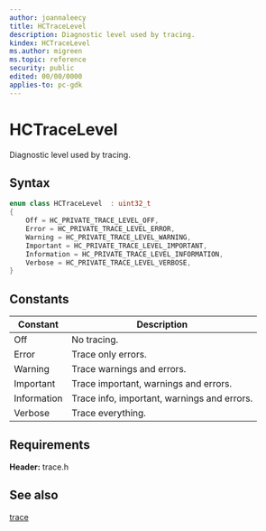 ```yaml
---
author: joannaleecy
title: HCTraceLevel
description: Diagnostic level used by tracing.
kindex: HCTraceLevel
ms.author: migreen
ms.topic: reference
security: public
edited: 00/00/0000
applies-to: pc-gdk
---
```


# HCTraceLevel  

Diagnostic level used by tracing.    

## Syntax  
  
```cpp
enum class HCTraceLevel  : uint32_t  
{  
    Off = HC_PRIVATE_TRACE_LEVEL_OFF,  
    Error = HC_PRIVATE_TRACE_LEVEL_ERROR,  
    Warning = HC_PRIVATE_TRACE_LEVEL_WARNING,  
    Important = HC_PRIVATE_TRACE_LEVEL_IMPORTANT,  
    Information = HC_PRIVATE_TRACE_LEVEL_INFORMATION,  
    Verbose = HC_PRIVATE_TRACE_LEVEL_VERBOSE,  
}  
```  
  
## Constants  
  
| Constant | Description |
| --- | --- |
| Off | No tracing. |  
| Error | Trace only errors. |  
| Warning | Trace warnings and errors. |  
| Important | Trace important, warnings and errors. |  
| Information | Trace info, important, warnings and errors. |  
| Verbose | Trace everything. |  
  
## Requirements  
  
**Header:** trace.h
  
## See also  
[trace](../trace_members.md)  
  
  